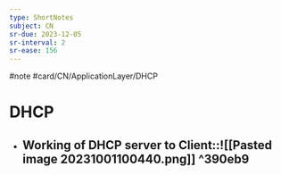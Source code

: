 ```yaml
---
type: ShortNotes
subject: CN
sr-due: 2023-12-05
sr-interval: 2
sr-ease: 156
---
```

#note
#card/CN/ApplicationLayer/DHCP
# DHCP
- ## Working of DHCP server to Client::![[Pasted image 20231001100440.png]] ^390eb9 <!--SR:!2024-01-06,35,250-->
